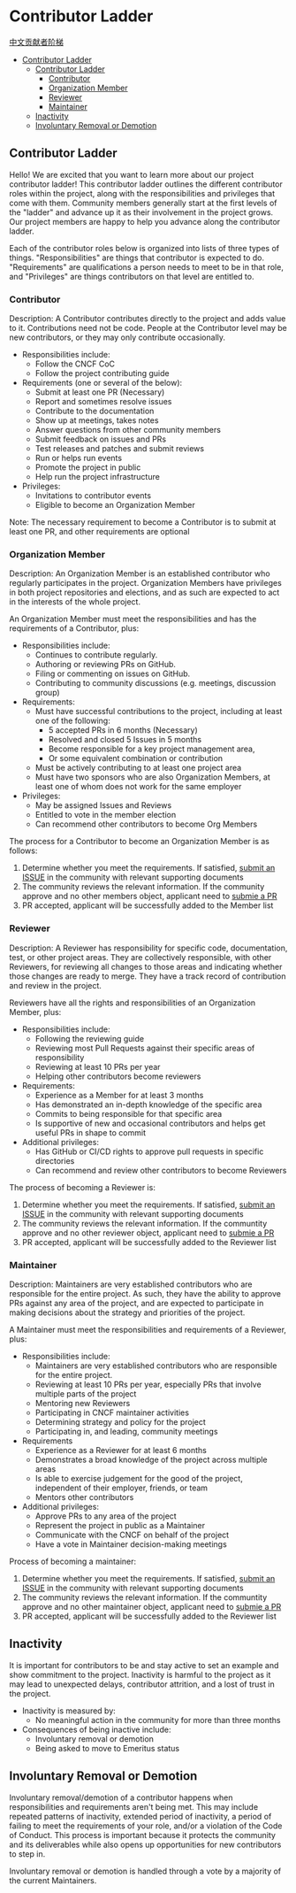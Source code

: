 # Contributor Ladder
[中文贡献者阶梯](Contributor_Ladder_CN.md)

- [Contributor Ladder](#contributor-ladder)
  - [Contributor Ladder](#contributor-ladder-1)
    - [Contributor](#contributor)
    - [Organization Member](#organization-member)
    - [Reviewer](#reviewer)
    - [Maintainer](#maintainer)
  - [Inactivity](#inactivity)
  - [Involuntary Removal or Demotion](#involuntary-removal-or-demotion)


## Contributor Ladder

Hello! We are excited that you want to learn more about our project contributor ladder! This contributor ladder outlines the different contributor roles within the project, along with the responsibilities and privileges that come with them. Community members generally start at the first levels of the "ladder" and advance up it as their involvement in the project grows.  Our project members are happy to help you advance along the contributor ladder.

Each of the contributor roles below is organized into lists of three types of things. "Responsibilities" are things that contributor is expected to do. "Requirements" are qualifications a person needs to meet to be in that role, and "Privileges" are things contributors on that level are entitled to.


### Contributor
Description: A Contributor contributes directly to the project and adds value to it. Contributions need not be code. People at the Contributor level may be new contributors, or they may only contribute occasionally.

* Responsibilities include:
    * Follow the CNCF CoC
    * Follow the project contributing guide
* Requirements (one or several of the below):
    * Submit at least one PR (Necessary)
    * Report and sometimes resolve issues
    * Contribute to the documentation
    * Show up at meetings, takes notes
    * Answer questions from other community members
    * Submit feedback on issues and PRs
    * Test releases and patches and submit reviews
    * Run or helps run events
    * Promote the project in public
    * Help run the project infrastructure
* Privileges:
    * Invitations to contributor events
    * Eligible to become an Organization Member

Note: The necessary requirement to become a Contributor is to submit at least one PR, and other requirements are optional


### Organization Member
Description: An Organization Member is an established contributor who regularly participates in the project. Organization Members have privileges in both project repositories and elections, and as such are expected to act in the interests of the whole project.

An Organization Member must meet the responsibilities and has the requirements of a Contributor, plus:

* Responsibilities include:
    * Continues to contribute regularly.
    * Authoring or reviewing PRs on GitHub.
    * Filing or commenting on issues on GitHub.
    * Contributing to community discussions (e.g. meetings, discussion group)
* Requirements:
    * Must have successful contributions to the project, including at least one of the following:
        * 5 accepted PRs in 6 months (Necessary)
        * Resolved and closed 5 Issues in 5 months
        * Become responsible for a key project management area,
        * Or some equivalent combination or contribution
    * Must be actively contributing to at least one project area
    * Must have two sponsors who are also Organization Members, at least one of whom does not work for the same employer
* Privileges:
    * May be assigned Issues and Reviews
    * Entitled to vote in the member election
    * Can recommend other contributors to become Org Members

The process for a Contributor to become an Organization Member is as follows:
1. Determine whether you meet the requirements. If satisfied, [submit an ISSUE](https://github.com/chaosblade-io/chaosblade/issues) in the community with relevant supporting documents
2. The community reviews the relevant information. If the community approve and no other members object, applicant need to [submie a PR](proposals/promotion_maintainer_MandssS.md)
3. PR accepted, applicant will be successfully added to the Member list


### Reviewer
Description: A Reviewer has responsibility for specific code, documentation, test, or other project areas. They are collectively responsible, with other Reviewers, for reviewing all changes to those areas and indicating whether those changes are ready to merge. They have a track record of contribution and review in the project.

Reviewers have all the rights and responsibilities of an Organization Member, plus:

* Responsibilities include:
    * Following the reviewing guide
    * Reviewing most Pull Requests against their specific areas of responsibility
    * Reviewing at least 10 PRs per year
    * Helping other contributors become reviewers
* Requirements:
    * Experience as a Member for at least 3 months
    * Has demonstrated an in-depth knowledge of the specific area
    * Commits to being responsible for that specific area
    * Is supportive of new and occasional contributors and helps get useful PRs in shape to commit
* Additional privileges:
    * Has GitHub or CI/CD rights to approve pull requests in specific directories
    * Can recommend and review other contributors to become Reviewers

The process of becoming a Reviewer is:
1. Determine whether you meet the requirements. If satisfied, [submit an ISSUE](https://github.com/chaosblade-io/chaosblade/issues) in the community with relevant supporting documents
2. The community reviews the relevant information. If the communtity approve and no other reviewer object, applicant need to [submie a PR](proposals/promotion_maintainer_MandssS.md)
3. PR accepted, applicant will be successfully added to the Reviewer list


### Maintainer

Description: Maintainers are very established contributors who are responsible for the entire project. As such, they have the ability to approve PRs against any area of the project, and are expected to participate in making decisions about the strategy and priorities of the project.

A Maintainer must meet the responsibilities and requirements of a Reviewer, plus:

* Responsibilities include:
    * Maintainers are very established contributors who are responsible for the entire project. 
    * Reviewing at least 10 PRs per year, especially PRs that involve multiple parts of the project
    * Mentoring new Reviewers
    * Participating in CNCF maintainer activities
    * Determining strategy and policy for the project
    * Participating in, and leading, community meetings
* Requirements
    * Experience as a Reviewer for at least 6 months
    * Demonstrates a broad knowledge of the project across multiple areas
    * Is able to exercise judgement for the good of the project, independent of their employer, friends, or team
    * Mentors other contributors
* Additional privileges:
    * Approve PRs to any area of the project
    * Represent the project in public as a Maintainer
    * Communicate with the CNCF on behalf of the project
    * Have a vote in Maintainer decision-making meetings
    
Process of becoming a maintainer:
1. Determine whether you meet the requirements. If satisfied, [submit an ISSUE](https://github.com/chaosblade-io/chaosblade/issues) in the community with relevant supporting documents
2. The community reviews the relevant information. If the communtity approve and no other maintainer object, applicant need to [submie a PR](proposals/promotion_maintainer_MandssS.md)
3. PR accepted, applicant will be successfully added to the Reviewer list

## Inactivity
It is important for contributors to be and stay active to set an example and show commitment to the project. Inactivity is harmful to the project as it may lead to unexpected delays, contributor attrition, and a lost of trust in the project.

* Inactivity is measured by:
    * No meaningful action in the community for more than three months
* Consequences of being inactive include:
    * Involuntary removal or demotion
    * Being asked to move to Emeritus status

## Involuntary Removal or Demotion

Involuntary removal/demotion of a contributor happens when responsibilities and requirements aren't being met. This may include repeated patterns of inactivity, extended period of inactivity, a period of failing to meet the requirements of your role, and/or a violation of the Code of Conduct. This process is important because it protects the community and its deliverables while also opens up opportunities for new contributors to step in.

Involuntary removal or demotion is handled through a vote by a majority of the current Maintainers.
